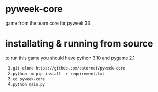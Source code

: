 # pyweek-core
game from the team core for pyweek 33

# installating & running from source
to run this game you should have python 3.10 and pygame 2.1

1. `git clone https://github.com/catornot/pyweek-core`
2. `python -m pip install -r requirement.txt`
3. `cd pyweek-core`
4. `python main.py`
